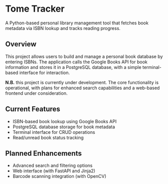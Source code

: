 # Tome Tracker

A Python-based personal library management tool that fetches book metadata via ISBN lookup and tracks reading progress.

## Overview

This project allows users to build and manage a personal book database by entering ISBNs. The application calls the Google Books API for book information and stores it in a PostgreSQL database, with a simple terminal-based interface for interaction.

**N.B.** this project is currently under development. The core functionality is operational, with plans for enhanced search capabilities and a web-based frontend under consideration.

## Current Features

- ISBN-based book lookup using Google Books API
- PostgreSQL database storage for book metadata
- Terminal interface for CRUD operations
- Read/unread book status tracking


## Planned Enhancements

 - Advanced search and filtering options
 - Web interface (with FastAPI and Jinja2)
 - Barcode scanning integration (with OpenCV)